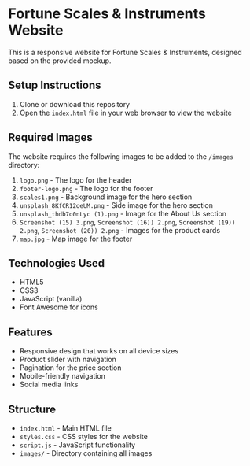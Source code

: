 # Fortune Scales & Instruments Website

This is a responsive website for Fortune Scales & Instruments, designed based on the provided mockup.

## Setup Instructions

1. Clone or download this repository
2. Open the `index.html` file in your web browser to view the website

## Required Images

The website requires the following images to be added to the `/images` directory:

1. `logo.png` - The logo for the header
2. `footer-logo.png` - The logo for the footer
3. `scales1.png` - Background image for the hero section
4. `unsplash_8KfCR12oeUM.png` - Side image for the hero section
5. `unsplash_thdb7o0nLyc (1).png` - Image for the About Us section
6. `Screenshot (15) 3.png`, `Screenshot (16)) 2.png`, `Screenshot (19)) 2.png`, `Screenshot (20)) 2.png` - Images for the product cards
7. `map.jpg` - Map image for the footer

## Technologies Used

- HTML5
- CSS3
- JavaScript (vanilla)
- Font Awesome for icons

## Features

- Responsive design that works on all device sizes
- Product slider with navigation
- Pagination for the price section
- Mobile-friendly navigation
- Social media links

## Structure

- `index.html` - Main HTML file
- `styles.css` - CSS styles for the website
- `script.js` - JavaScript functionality
- `images/` - Directory containing all images 